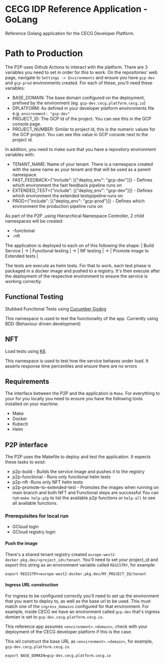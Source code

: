 # CECG IDP Reference Application - GoLang

Reference Golang application for the CECG Developer Platform.

# Path to Production

The P2P uses Github Actions to interact with the platform.
There are 3 variables you need to set in order for this to work. On the repositories' web page, navigate to `Settings -> Environments` and ensure you have `gcp-dev` and `gcp-prod` environments created.
For each of these, you'll need these variables:
- BASE_DOMAIN: The base domain configured on the deployment, prefixed by the environment (eg. `gcp-dev.cecg.platform.cecg.io`)
- DPLATFORM: As defined in your developer platform environments file e.g. `environment: "gcp-dev"`
- PROJECT_ID: The GCP Id of the project. You can see this in the GCP console page.
- PROJECT_NUMBER: Similar to project id, this is the numeric values for the GCP project. You can see this value in GCP console next to the project id.

In addition, you need to make sure that you have a repository environment variables with:
- TENANT_NAME: Name of your tenant. There is a namespace created with the same name as your tenant and that will be used as a parent namespace.
- FAST_FEEDBACK={"include": [{"deploy_env": "gcp-dev"}]} - Defines which environment the fast feedback pipeline runs on
- EXTENDED_TEST={"include": [{"deploy_env": "gcp-dev"}]} -  Defines which environment the extended testspipeline runs on
- PROD={"include": [{"deploy_env": "gcp-prod"}]} -  Defines which environment the production pipeline runs on

As part of the P2P ,using Hierarchical Namespace Controller, 2 child namespaces will be created:
- <tenant-name>-functional
- <tenant-name>-nft

The application is deployed to each on of this following the shape:
| Build Service | -> | Functional testing | -> | NF testing | -> | Promote image to Extended tests |


The tests are execute as helm tests. For that to work, each test phase is packaged in a docker image and pushed to a registry. It's then execute after the deployment of the respective environment to ensure the service is working correctly.

## Functional Testing

Stubbed Functional Tests using [Cucumber Godog](https://github.com/cucumber/godog)

This namespace is used to test the functionality of the app. Currently using BDD (Behaviour driven development)

## NFT

Load tests using [K6](https://k6.io/).

This namespace is used to test how the service behaves under load. It asserts response time percentiles and ensure there are no errors


## Requirements

The interface between the P2P and the application is `Make`. 
For everything to your for you locally you need to ensure you have the following tools installed on your machine:
* Make
* Docker
* Kubectl
* Helm

## P2P interface

The P2P uses the Makefile to deploy and test the application. It expects these tasks to exist:
* p2p-build - Builds the service image and pushes it to the registry
* p2p-functional - Runs only functional helm tests
* p2p-nft -Runs only NFT helm tests
* p2p-promote-to-extended-test - Promotes the images when running on main branch and both NFT and Functional steps are successful 
You can run `make help-p2p` to list the available p2p functions or `help-all` to see all available functions.

###  Prerequisites for local run

* GCloud login
* GCloud registry login


#### Push the image

There's a shared tenant registry created `europe-west2-docker.pkg.dev/<project_id>/tenant`. You'll need to set your project_id and export this string as an environment variable called `REGISTRY`, for example:
```
export REGISTRY=europe-west2-docker.pkg.dev/MY_PROJECT_ID/tenant
```

#### Ingress URL construction

For ingress to be configured correctly you'll need to set up the environment that you want to deploy to, as well as the base url to be used. 
This must match one of the `ingress_domains` configured for that environment. For example, inside CECG we have an environment called `gcp-dev` that's ingress domian is set to `gcp-dev.cecg.platform.cecg.io`.

This reference app assumes `<environment>.<domain>`, check with your deployment of the CECG developer platform if this is the case.

This wil construct the base URL as `<environment>.<domain>`, for example, `gcp-dev.cecg.platform.cecg.io`.

```
export BASE_DOMAIN=gcp-dev.cecg.platform.cecg.io 
```
